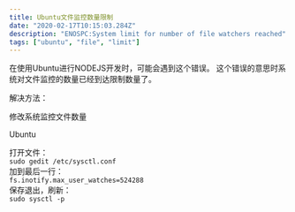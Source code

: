 ```yaml
---
title: Ubuntu文件监控数量限制
date: "2020-02-17T10:15:03.284Z"
description: "ENOSPC:System limit for number of file watchers reached"
tags: ["ubuntu", "file", "limit"]
---
```


在使用Ubuntu进行NODEJS开发时，可能会遇到这个错误。
这个错误的意思时系统对文件监控的数量已经到达限制数量了。

解决方法：

修改系统监控文件数量

Ubuntu

打开文件：  
    `sudo gedit /etc/sysctl.conf`  
加到最后一行：  
    `fs.inotify.max_user_watches=524288`  
保存退出，刷新：  
    `sudo sysctl -p`
